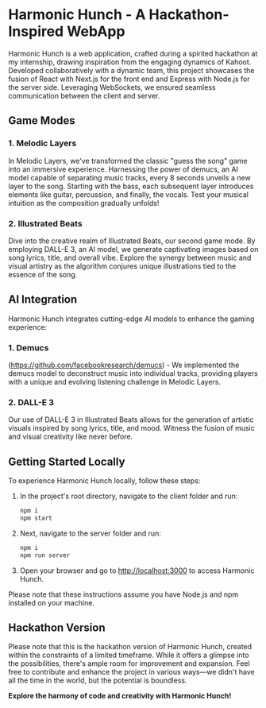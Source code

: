 # Harmonic Hunch - A Hackathon-Inspired WebApp

Harmonic Hunch is a web application, crafted during a spirited hackathon at my internship, drawing inspiration from the engaging dynamics of Kahoot. Developed collaboratively with a dynamic team, this project showcases the fusion of React with Next.js for the front end and Express with Node.js for the server side. Leveraging WebSockets, we ensured seamless communication between the client and server.

## Game Modes

### 1. Melodic Layers

In Melodic Layers, we've transformed the classic "guess the song" game into an immersive experience. Harnessing the power of demucs, an AI model capable of separating music tracks, every 8 seconds unveils a new layer to the song. Starting with the bass, each subsequent layer introduces elements like guitar, percussion, and finally, the vocals. Test your musical intuition as the composition gradually unfolds!

### 2. Illustrated Beats

Dive into the creative realm of Illustrated Beats, our second game mode. By employing DALL-E 3, an AI model, we generate captivating images based on song lyrics, title, and overall vibe. Explore the synergy between music and visual artistry as the algorithm conjures unique illustrations tied to the essence of the song.

## AI Integration

Harmonic Hunch integrates cutting-edge AI models to enhance the gaming experience:

### 1. Demucs

(https://github.com/facebookresearch/demucs) - We implemented the demucs model to deconstruct music into individual tracks, providing players with a unique and evolving listening challenge in Melodic Layers.

### 2. DALL-E 3

 Our use of DALL-E 3 in Illustrated Beats allows for the generation of artistic visuals inspired by song lyrics, title, and mood. Witness the fusion of music and visual creativity like never before.

 ## Getting Started Locally

To experience Harmonic Hunch locally, follow these steps:

1. In the project's root directory, navigate to the client folder and run:

    ```bash
    npm i
    npm start
    ```

2. Next, navigate to the server folder and run:

    ```bash
    npm i
    npm run server
    ```

3. Open your browser and go to [http://localhost:3000](http://localhost:3000) to access Harmonic Hunch.

Please note that these instructions assume you have Node.js and npm installed on your machine.

## Hackathon Version

Please note that this is the hackathon version of Harmonic Hunch, created within the constraints of a limited timeframe. While it offers a glimpse into the possibilities, there's ample room for improvement and expansion. Feel free to contribute and enhance the project in various ways—we didn't have all the time in the world, but the potential is boundless.

**Explore the harmony of code and creativity with Harmonic Hunch!**
